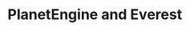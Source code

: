 # PlanetEngine and Everest

```{include} introduction.md
```

```{include} motivation.md
```

```{include} doctrine.md
```

```{include} framework.md
```

```{include} implementation.md
```

```{include} demonstration.ipynb
```

```{include} discussion.md
```

```{include} conclusion.md
```
